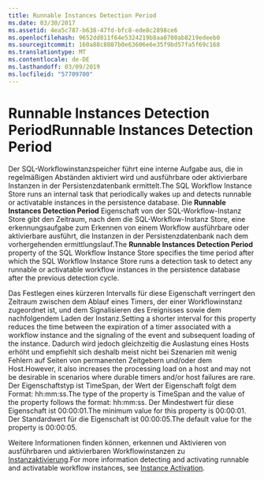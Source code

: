 ```yaml
---
title: Runnable Instances Detection Period
ms.date: 03/30/2017
ms.assetid: 4ea5c787-b638-47fd-bfc8-ede8c2898ce6
ms.openlocfilehash: 9652dd811f64e5324219b8aa0700ab8219edeeb0
ms.sourcegitcommit: 160a88c8087b0e63606e6e35f9bd57fa5f69c168
ms.translationtype: MT
ms.contentlocale: de-DE
ms.lasthandoff: 03/09/2019
ms.locfileid: "57709700"
---
```

# <a name="runnable-instances-detection-period"></a><span data-ttu-id="4df88-102">Runnable Instances Detection Period</span><span class="sxs-lookup"><span data-stu-id="4df88-102">Runnable Instances Detection Period</span></span>
<span data-ttu-id="4df88-103">Der SQL-Workflowinstanzspeicher führt eine interne Aufgabe aus, die in regelmäßigen Abständen aktiviert wird und ausführbare oder aktivierbare Instanzen in der Persistenzdatenbank ermittelt.</span><span class="sxs-lookup"><span data-stu-id="4df88-103">The SQL Workflow Instance Store runs an internal task that periodically wakes up and detects runnable or activatable instances in the persistence database.</span></span> <span data-ttu-id="4df88-104">Die **Runnable Instances Detection Period** Eigenschaft von der SQL-Workflow-Instanz Store gibt den Zeitraum, nach dem die SQL-Workflow-Instanz Store, eine erkennungsaufgabe zum Erkennen von einem Workflow ausführbare oder aktivierbare ausführt, die Instanzen in der Persistenzdatenbank nach dem vorhergehenden ermittlungslauf.</span><span class="sxs-lookup"><span data-stu-id="4df88-104">The **Runnable Instances Detection Period** property of the SQL Workflow Instance Store specifies the time period after which the SQL Workflow Instance Store runs a detection task to detect any runnable or activatable workflow instances in the persistence database after the previous detection cycle.</span></span>  
  
 <span data-ttu-id="4df88-105">Das Festlegen eines kürzeren Intervalls für diese Eigenschaft verringert den Zeitraum zwischen dem Ablauf eines Timers, der einer Workflowinstanz zugeordnet ist, und dem Signalisieren des Ereignisses sowie dem nachfolgendem Laden der Instanz.</span><span class="sxs-lookup"><span data-stu-id="4df88-105">Setting a shorter interval for this property reduces the time between the expiration of a timer associated with a workflow instance and the signaling of the event and subsequent loading of the instance.</span></span> <span data-ttu-id="4df88-106">Dadurch wird jedoch gleichzeitig die Auslastung eines Hosts erhöht und empfiehlt sich deshalb meist nicht bei Szenarien mit wenig Fehlern auf Seiten von permanenten Zeitgebern und/oder dem Host.</span><span class="sxs-lookup"><span data-stu-id="4df88-106">However, it also increases the processing load on a host and may not be desirable in scenarios where durable timers and/or host failures are rare.</span></span> <span data-ttu-id="4df88-107">Der Eigenschaftstyp ist TimeSpan, der Wert der Eigenschaft folgt dem Format: hh:mm:ss.</span><span class="sxs-lookup"><span data-stu-id="4df88-107">The type of the property is TimeSpan and the value of the property follows the format: hh:mm:ss.</span></span> <span data-ttu-id="4df88-108">Der Mindestwert für diese Eigenschaft ist 00:00:01.</span><span class="sxs-lookup"><span data-stu-id="4df88-108">The minimum value for this property is 00:00:01.</span></span> <span data-ttu-id="4df88-109">Der Standardwert für die Eigenschaft ist 00:00:05.</span><span class="sxs-lookup"><span data-stu-id="4df88-109">The default value for the property is 00:00:05.</span></span>  
  
 <span data-ttu-id="4df88-110">Weitere Informationen finden können, erkennen und Aktivieren von ausführbaren und aktivierbaren Workflowinstanzen zu [Instanzaktivierung](instance-activation.md).</span><span class="sxs-lookup"><span data-stu-id="4df88-110">For more information detecting and activating runnable and activatable workflow instances, see [Instance Activation](instance-activation.md).</span></span>
